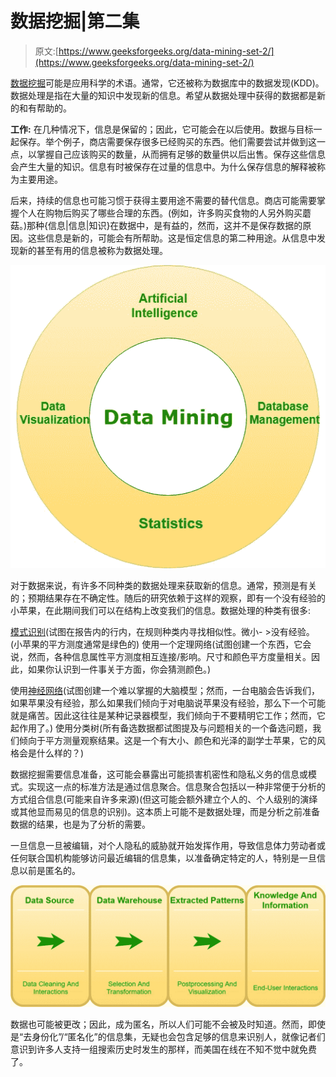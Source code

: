 # 数据挖掘|第二集

> 原文:[https://www.geeksforgeeks.org/data-mining-set-2/](https://www.geeksforgeeks.org/data-mining-set-2/)

[数据挖掘](https://www.geeksforgeeks.org/data-mining/)可能是应用科学的术语。通常，它还被称为数据库中的数据发现(KDD)。数据处理是指在大量的知识中发现新的信息。希望从数据处理中获得的数据都是新的和有帮助的。

**工作:**
在几种情况下，信息是保留的；因此，它可能会在以后使用。数据与目标一起保存。举个例子，商店需要保存很多已经购买的东西。他们需要尝试并做到这一点，以掌握自己应该购买的数量，从而拥有足够的数量供以后出售。保存这些信息会产生大量的知识。信息有时被保存在过量的信息中。为什么保存信息的解释被称为主要用途。

后来，持续的信息也可能习惯于获得主要用途不需要的替代信息。商店可能需要掌握个人在购物后购买了哪些合理的东西。(例如，许多购买食物的人另外购买蘑菇。)那种{信息|信息|知识}在数据中，是有益的，然而，这并不是保存数据的原因。这些信息是新的，可能会有所帮助。这是恒定信息的第二种用途。从信息中发现新的甚至有用的信息被称为数据处理。

![](img/96bd9d4b8b0f63d24842d313f3d5d7dc.png)

对于数据来说，有许多不同种类的数据处理来获取新的信息。通常，预测是有关的；预期结果存在不确定性。随后的研究依赖于这样的观察，即有一个没有经验的小苹果，在此期间我们可以在结构上改变我们的信息。数据处理的种类有很多:

[模式识别](https://www.geeksforgeeks.org/pattern-recognition-introduction/)(试图在报告内的行内，在规则种类内寻找相似性。微小- >没有经验。(小苹果的平方测度通常是绿色的)
使用一个定理网络(试图创建一个东西，它会说，然而，各种信息属性平方测度相互连接/影响。尺寸和颜色平方度量相关。因此，如果你认识到一件事关于方面，你会猜测颜色。)

使用[神经网络](https://www.geeksforgeeks.org/introduction-to-artificial-neutral-networks/)(试图创建一个难以掌握的大脑模型；然而，一台电脑会告诉我们，如果苹果没有经验，那么如果我们倾向于对电脑说苹果没有经验，那么下一个可能就是痛苦。因此这往往是某种记录器模型，我们倾向于不要精明它工作；然而，它起作用了。)
使用分类树(所有备选数据都试图提及与问题相关的一个备选问题，我们倾向于平方测量观察结果。这是一个有大小、颜色和光泽的副学士苹果，它的风格会是什么样的？)

数据挖掘需要信息准备，这可能会暴露出可能损害机密性和隐私义务的信息或模式。实现这一点的标准方法是通过信息聚合。信息聚合包括以一种非常便于分析的方式组合信息(可能来自许多来源)(但这可能会额外建立个人的、个人级别的演绎或其他显而易见的信息的识别)。这本质上可能不是数据处理，而是分析之前准备数据的结果，也是为了分析的需要。

一旦信息一旦被编辑，对个人隐私的威胁就开始发挥作用，导致信息体力劳动者或任何联合国机构能够访问最近编辑的信息集，以准备确定特定的人，特别是一旦信息以前是匿名的。

![](img/55d61c5badba3e938b3ecbe7e62f3b00.png)

数据也可能被更改；因此，成为匿名，所以人们可能不会被及时知道。然而，即使是“去身份化”/“匿名化”的信息集，无疑也会包含足够的信息来识别人，就像记者们意识到许多人支持一组搜索历史时发生的那样，而美国在线在不知不觉中就免费了。